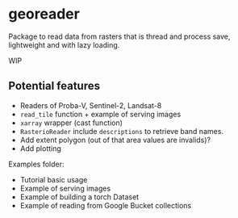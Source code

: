 # georeader

Package to read data from rasters that is thread and process save, lightweight and with lazy loading.

WIP

## Potential features

* Readers of Proba-V, Sentinel-2, Landsat-8
* `read_tile` function + example of serving images
* `xarray` wrapper (cast function)
* `RasterioReader` include `descriptions` to retrieve band names.
* Add extent polygon (out of that area values are invalids)?
* Add plotting

Examples folder:
* Tutorial basic usage
* Example of serving images
* Example of building a torch Dataset
* Example of reading from Google Bucket collections


